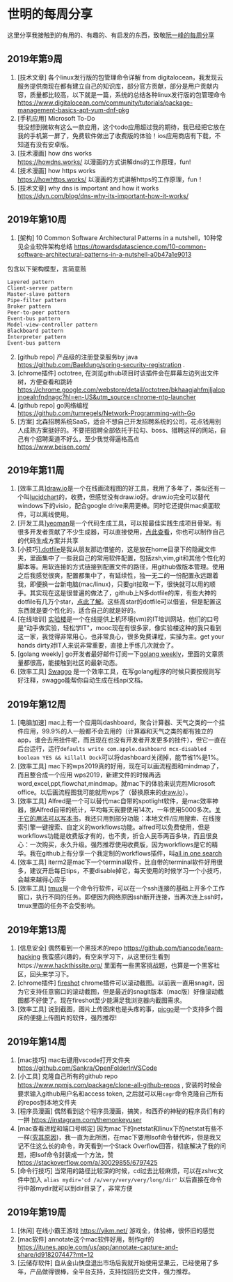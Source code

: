 # 世明的每周分享
这里分享我接触到的有用的、有趣的、有启发的东西，致敬[阮一峰的每周分享](http://www.ruanyifeng.com/blog/weekly/)
## 2019年第9周
1. [技术文章] 各个linux发行版的包管理命令详解 from digitalocean，我发现云服务提供商现在都有建立自己的知识库，部分官方贡献，部分是用户贡献内容，质量都比较高，以下就是一篇，系统的总结各种linux发行版的包管理命令  
https://www.digitalocean.com/community/tutorials/package-management-basics-apt-yum-dnf-pkg  
2. [手机应用] Microsoft To-Do  
我没想到微软有这么一款应用，这个todo应用超过我的期待，我已经把它放在我的手机第一屏了，免费软件做出了收费版的体验！ios应用商店有下载，不知道有没有安卓版。
3. [技术漫画] how dns works  
https://howdns.works/ 以漫画的方式讲解dns的工作原理，fun!  
4. [技术漫画] how https works  
https://howhttps.works/ 以漫画的方式讲解https的工作原理，fun！ 
5. [技术文章] why dns is important and how it works  
https://dyn.com/blog/dns-why-its-important-how-it-works/
## 2019年第10周
1. [架构] 10 Common Software Architectural Patterns in a nutshell，10种常见企业软件架构总结
https://towardsdatascience.com/10-common-software-architectural-patterns-in-a-nutshell-a0b47a1e9013

包含以下架构模型，言简意赅  
```
Layered pattern
Client-server pattern
Master-slave pattern
Pipe-filter pattern
Broker pattern
Peer-to-peer pattern
Event-bus pattern
Model-view-controller pattern
Blackboard pattern
Interpreter pattern
Event-bus pattern
```
2. [github repo] 产品级的注册登录服务by java  
https://github.com/Baeldung/spring-security-registration . 
3. [chrome插件] octotree, 在浏览github项目时该插件会在屏幕左边列出文件树，方便查看和跳转  
https://chrome.google.com/webstore/detail/octotree/bkhaagjahfmjljalopjnoealnfndnagc?hl=en-US&utm_source=chrome-ntp-launcher  
4. [github repo] go网络编程  
https://github.com/tumregels/Network-Programming-with-Go
5. [方案] 北森招聘系统SaaS，适合不想自己开发招聘系统的公司，花点钱用别人成熟方案挺好的。不要把招聘全部依托于拉勾、boss、猎聘这样的网站，自己有个招聘渠道不好么，至少我觉得逼格高点     
https://www.beisen.com/  
## 2019年第11周
1. [效率工具][draw.io](https://draw.io)是一个在线画流程图的好工具，我用了多年了，类似还有一个叫[lucidchart](https://www.lucidchart.com)的，收费，但感觉没有draw.io好。draw.io完全可以替代windows下的visio，配合google drive来用更棒。同时它还提供mac桌面软件，可以离线使用。  
2. [开发工具][yeoman](https://yeoman.io)是一个代码生成工具，可以按最佳实践生成项目骨架。有很多开发者贡献了不少生成器，可以直接使用，[点此查看](https://yeoman.io/generators/)，你也可以制作自己的代码生成方案并共享  
3. [小技巧][.dotfile](https://github.com/huahuayu/.dotfile)是我从朋友那边借鉴的，这是放在home目录下的隐藏文件夹，里面集中了一些我自己的常用软件配置，包括zsh,vim,git和其他个性化的脚本等。用软连接的方式链接到配置文件的路径，用github做版本管理。使用之后我感觉很爽，配置都集中了，有延续性，独一无二的一份配置永远跟着我，即便换一台新电脑(mac/linux)，只要git拉取一下，很快就可以用的顺手。其实现在这是很普遍的做法了，github上N多dotfile的库，有些大神的dotfile有几万个star，[点此了解](https://github.com/search?q=dotfile)。这些高star的dotfile可以借鉴，但是配置这东西就是要个性化的，适合自己的就是好的。  
4. [在线培训] [实验楼](https://www.shiyanlou.com/)是一个在线提供上机环境(vm)的IT培训网站，他们的口号是"动手做实验，轻松学IT"，mooc现在有很多家，像实验楼这种的我只看到这一家，我觉得非常用心，也非常良心，很多免费课程，实操为主。get your hands dirty对IT人来说非常重要，直接上手练几次就会了。
5. [golang weekly] go开发者最好邮件订阅一下[golang weekly](https://golangweekly.com/)，里面的文章质量都很高，能接触到社区的最新动态。  
6. [效率工具] [Swaggo](https://github.com/swaggo) 是一个效率工具，在写golang程序的时候只要按规则写好注释，swaggo能帮你自动生成在线api文档。 
## 2019年第12周
1. [电脑加速] mac上有一个应用叫dashboard，聚合计算器、天气之类的一个挂件应用，99.9%的人一般都不会去用的（计算器和天气之类的都有独立的app，谁会去用挂件呢，而且现在也没有开发者开发更多的挂件），但它一直在后台运行，运行`defaults write com.apple.dashboard mcx-disabled -boolean YES && killall Dock`可以将dashboard关闭掉，能节省1%是1%。 
2. [效率工具] mac下的wps2019真的好用，现在可以画流程图和mindmap了，而且整合成一个应用 wps2019，新建文件的时候再选word,excel,ppt,flowchat,mindmap。就mac下的体验来说完胜Microsoft office。以后画流程图我可能就用wps了（替换原来的[draw.io](https://draw.io)）。  
3. [效率工具] Alfred是一个可以替代mac自带的spotlight软件，是mac效率神器，据Alfred自带的统计，平均每天我要使用14次，一年使用5000多次。[关于它的用法可以写本书](http://louiszhai.github.io/2018/05/31/alfred/)，我还只用到部分功能：本地文件/应用搜索、在线搜索引擎一键搜索、自定义的workflows功能。alfred可以免费使用，但是workflows功能是收费版才有的，也不贵，折合人民币两百多块，而且很良心：一次购买，永久升级。强烈推荐使用收费版，因为workflows是它的精华。我在github上有分享一个我定制的workflows插件，叫[all in one search](https://github.com/huahuayu/all-in-one-search-workflows)  
4. [效率工具] iterm2是mac下一个terminal软件，比自带的terminal软件好用很多，建议开启每日tips，不要disable掉它，每天使用的时候学习一个小技巧，会越来越得心应手  
5. [效率工具] [tmux](https://hackernoon.com/a-gentle-introduction-to-tmux-8d784c404340)是一个命令行软件，可以在一个ssh连接的基础上开多个工作窗口，执行不同的任务。即便因为网络原因ssh断开连接，当再次连上ssh时，tmux里面的任务不会受影响。  

## 2019年第13周
1. [信息安全] 偶然看到一个黑技术的repo https://github.com/tiancode/learn-hacking 我蛮感兴趣的，有空来学习下，从这里衍生看到https://www.hackthissite.org/ 里面有一些黑客挑战题，也算是一个黑客社区，回头来学习下。  
2. [chrome插件] [fireshot](https://chrome.google.com/webstore/detail/take-webpage-screenshots/mcbpblocgmgfnpjjppndjkmgjaogfceg) chrome插件可以滚动截图。以前我一直用snagit，因为它支持任意窗口的滚动截图，但是最近的snagit版本（mac版）好像滚动截图都不好使了。现在fireshot至少能满足我浏览器内截图需求。  
3. [效率工具] 说到截图，图片上传图床也是头疼的事，[picgo](https://github.com/Molunerfinn/PicGo)是一个支持多个图床的便捷上传图片的软件，强烈推荐!   

## 2019年第14周
1. [mac技巧] mac右键用vscode打开文件夹 https://github.com/Sankra/OpenFolderInVSCode  
2. [小工具] 克隆自己所有的github repo https://www.npmjs.com/package/clone-all-github-repos , 安装的时候会要求输入github用户名和access token, 之后就可以用`cagr`命令克隆自己所有的repos到本地文件夹  
3. [程序员漫画] 偶然看到这个程序员漫画，搞笑，和西乔的神秘的程序员们有的一拼 https://instagram.com/themonkeyuser  
4. [mac查看进程和端口号绑定] 因为mac下的netstat和linux下的netstat有些不一样([究其原因](https://tonydeng.github.io/2016/07/07/use-lsof-to-replace-netstat/))，我一直为此所困，在mac下要用lsof命令替代昨，但是我又记不住这么长的命令，昨天看到一个Stack Overflow回答，彻底解决了我的问题，把lsof命令封装成一个方法，赞 https://stackoverflow.com/a/30029855/6797425   
5. [命令行技巧] 当常用的路径比较深的时候，cd过去比较麻烦，可以在zshrc文件中加入 `alias mydir='cd /a/very/very/very/long/dir'` 以后直接在命令行中敲mydir就可以到dir目录了，非常方便  

## 2019年第19周
1. [休闲] 在线小霸王游戏 https://yikm.net/ 游戏全，体验棒，很怀旧的感觉  
2. [mac软件] annotate这个mac软件好用，制作gif的 https://itunes.apple.com/us/app/annotate-capture-and-share/id918207447?mt=12  
3. [云储存软件] 自从金山快盘退出市场后我就开始使用坚果云，已经使用了多年，产品做得很棒，全平台支持，支持找回历史文件，强力推荐。   
